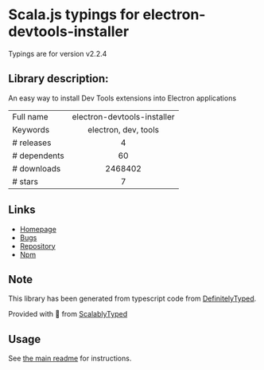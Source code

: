 
# Scala.js typings for electron-devtools-installer

Typings are for version v2.2.4

## Library description:
An easy way to install Dev Tools extensions into Electron applications

|                    |                 |
| ------------------ | :-------------: |
| Full name          | electron-devtools-installer |
| Keywords           | electron, dev, tools |
| # releases         | 4 |
| # dependents       | 60 |
| # downloads        | 2468402 |
| # stars            | 7 |

## Links
- [Homepage](https://github.com/MarshallOfSound/electron-devtools-installer#readme)
- [Bugs](https://github.com/MarshallOfSound/electron-devtools-installer/issues)
- [Repository](https://github.com/MarshallOfSound/electron-devtools-installer)
- [Npm](https://www.npmjs.com/package/electron-devtools-installer)
    


## Note
This library has been generated from typescript code from [DefinitelyTyped](https://definitelytyped.org).

Provided with :purple_heart: from [ScalablyTyped](https://github.com/oyvindberg/ScalablyTyped)

## Usage
See [the main readme](../../readme.md) for instructions.



